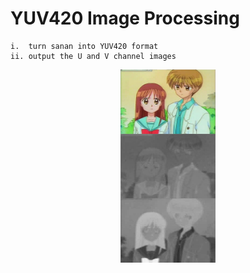 # YUV420 Image Processing
```
i.  turn sanan into YUV420 format 
ii. output the U and V channel images
```

<div align=center><img src="/sananout.jpg" alt="Cover" width="30%"/></div>
